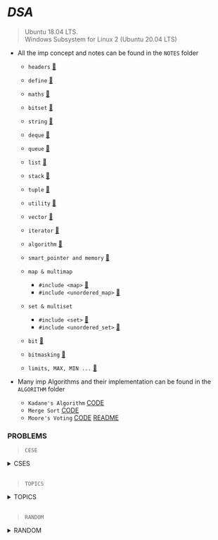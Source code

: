 # _________________________DSA_________________________

> Ubuntu 18.04 LTS.  
> Windows Subsystem for Linux 2 (Ubuntu 20.04 LTS)

* All the imp concept and notes can be found in the `NOTES` folder

    * `headers` [🎯](NOTES/headers.md)
    * `define` [🎯](NOTES/define.md)
    * `maths` [🎯](NOTES/mathematics.md) 
    * `bitset` [🎯](NOTES/bitset.md)
    * `string` [🎯](NOTES/string.md)
    * `deque` [🎯](NOTES/deque.md)
    * `queue` [🎯](NOTES/queue.md)
    * `list` [🎯](NOTES/list.md) 
    * `stack` [🎯](NOTES/stack.md) 
    * `tuple` [🎯](NOTES/tuple.md) 
    * `utility` [🎯](NOTES/utility.md) 
    * `vector` [🎯](NOTES/vector.md) 
    * `iterator` [🎯](NOTES/iterator.md) 
    * `algorithm` [🎯](NOTES/algorithm.md) 
    * `smart_pointer and memory` [🎯](NOTES/smart_pointer.md) 

    * `map & multimap`
        * `#include <map>` [🎯](NOTES/map.md)
        * `#include <unordered_map>` [🎯](NOTES/map.md) 
    
    * `set & multiset`
        * `#include <set>` [🎯](NOTES/set.md) 
        * `#include <unordered_set>` [🎯](NOTES/set.md) 

    * `bit` [🎯](NOTES/bit.md)
    * `bitmasking` [🎯](NOTES/bitmasking.md)
    * `limits, MAX, MIN ...` [🎯](NOTES/limit.md) 

* Many imp Algorithms and their implementation can be found in the `ALGORITHM` folder
    
    * `Kadane's Algorithm` [CODE](ALGORITHM/kadane’s_algorithm.cpp) 
    * `Merge Sort` [CODE](ALGORITHM/merge_sort.cpp)
    * `Moore's Voting` [CODE](ALGORITHM/Moore's_Voting.cpp) [README](ALGORITHM/docs/Moore's_Voting.md)



### PROBLEMS

> `CESE`  
<details>
    <summary>CSES</summary> <br>
    <details>
        <summary>Introductory ✔</summary>
        <pre>
            Apple Division <a href="#">CODE</a>
            Bit Strings <a href="#">CODE</a>
            Chessboard and Queens <a href="#">CODE</a>
            Coin Piles <a href="#">CODE</a>
            Creating String 1 <a href="#">CODE</a>
            Grid Path ✖ <a href="#">README</a> <a href="#">CODE</a>
            Increasing Array <a href="#">CODE</a>
            Missing Number <a href="#">CODE</a>
            Number Spiral <a href="#">CODE</a>
            Palindrome Reorder <a href="#">CODE</a>
            Permutations <a href="#">CODE</a>
            Repetitions <a href="#">CODE</a>
            Trailing Zeros <a href="#">CODE</a>
            Two Sets <a href="#">CODE</a>
            Weird Algorithm <a href="#">CODE</a>
        </pre>
    </details>
    <details>
        <summary>String Algorithms</summary>
        <pre>
            <a href="#"> </a>
        </pre>
    </details>
    <details>
        <summary>Sorting and Searching</summary>
        <pre>
            Apartments <a href="#">CODE</a>
            Concert Tickets <a href="#">CODE</a>
            Distinct Number <a href="#">CODE</a>
            Ferris Wheel <a href="#">CODE</a>
            Resturent Customers 👁‍🗨🔘 <a href="#">CODE</a>
            Max Subarray Sum <a href="#">CODE</a>
            Movie Festival <a href="#">CODE</a>
            Sum of Two Value <a href="#">CODE</a>
            Stick Length <a href="#">README</a> <a href="#">CODE</a>
            Missing Coin Sum 👁‍🗨🔘 <a href="#">README</a> <a href="#">CODE</a>
        </pre>
    </details>
    <details>
        <summary>Mathematics</summary>
        <pre>
            <a href="#"> </a>
        </pre>
    </details>
    <details>
        <summary>Tree</summary>
        <pre>
            problem - 1 <a href="#">README</a> <a href="#">CODE</a>
            problem - 2 <a href="#">CODE</a>
            problem - 3 <a href="#">README</a>
        </pre>
    </details>
    <details>
        <summary>Dynamic Programming</summary>
        <pre>
            <a href="#"> </a>
        </pre>
    </details>
    <details>
        <summary>Graphs</summary>
        <pre>
            <a href="#"> </a>
        </pre>
    </details>
    <details>
        <summary>Range Queries</summary>
        <pre>
            <a href="#"> </a>
        </pre>
    </details>
    <details>
        <summary>Additional</summary>
        <pre>
            <a href="#"> </a>
        </pre>
    </details>
</details>

<br>

> `TOPICS`
<details>
    <summary>TOPICS</summary> <br>
    <details>
        <summary>DP</summary>
        <pre>
            0/1 knapsack <a href="#">README</a> <a href="#">CODE</a>
        </pre>
    </details>
</details>

<br>

> `RANDOM`
<details>
    <summary>RANDOM</summary> <br>
    <pre>
        Minimum swaps and K together <a href="https://github.com/gaurav-chaurasia/DSA/blob/master/practice/doc/random/min_swap_k_together.md">README</a> <a href="https://github.com/gaurav-chaurasia/DSA/blob/master/practice/random/min_swap_k_together.cpp">CODE</a>
    </pre>
</details>